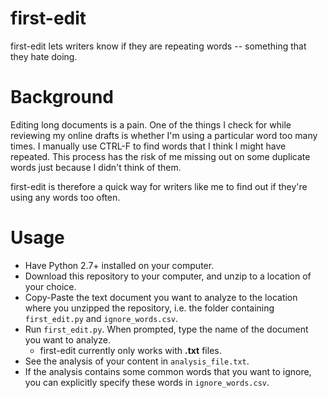 # first-edit
first-edit lets writers know if they are repeating words -- something that they hate doing.

# Background
Editing long documents is a pain. One of the things I check for while reviewing my online drafts is whether I'm using a particular word too many times. I manually use CTRL-F to find words that I think I might have repeated. This process has the risk of me missing out on some duplicate words just because I didn't think of them.

first-edit is therefore a quick way for writers like me to find out if they're using any words too often.

# Usage
- Have Python 2.7+ installed on your computer.
- Download this repository to your computer, and unzip to a location of your choice.
- Copy-Paste the text document you want to analyze to the location where you unzipped the repository, i.e. the folder containing `first_edit.py` and `ignore_words.csv`.
- Run `first_edit.py`. When prompted, type the name of the document you want to analyze.
  - first-edit currently only works with <b>.txt</b> files.
- See the analysis of your content in `analysis_file.txt`.
- If the analysis contains some common words that you want to ignore, you can explicitly specify these words in `ignore_words.csv`.
